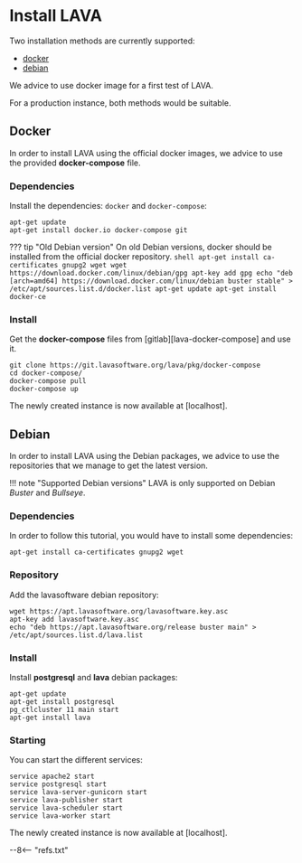 # Install LAVA

Two installation methods are currently supported:

* [docker](#docker)
* [debian](#debian)

We advice to use docker image for a first test of LAVA.

For a production instance, both methods would be suitable.

## Docker

In order to install LAVA using the official docker images, we advice to use the
provided **docker-compose** file.

### Dependencies

Install the dependencies: `docker` and `docker-compose`:

```shell
apt-get update
apt-get install docker.io docker-compose git
```

??? tip "Old Debian version"
    On old Debian versions, docker should be installed from the official docker repository.
    ```shell
    apt-get install ca-certificates gnupg2 wget
    wget https://download.docker.com/linux/debian/gpg
    apt-key add gpg
    echo "deb [arch=amd64] https://download.docker.com/linux/debian buster stable" > /etc/apt/sources.list.d/docker.list
    apt-get update
    apt-get install docker-ce
    ```

### Install

Get the **docker-compose** files from [gitlab][lava-docker-compose] and use it.

```shell
git clone https://git.lavasoftware.org/lava/pkg/docker-compose
cd docker-compose/
docker-compose pull
docker-compose up
```

The newly created instance is now available at [localhost].

## Debian

In order to install LAVA using the Debian packages, we advice to use the
repositories that we manage to get the latest version.

!!! note "Supported Debian versions"
    LAVA is only supported on Debian *Buster* and *Bullseye*.

### Dependencies

In order to follow this tutorial, you would have to install some dependencies:

```shell
apt-get install ca-certificates gnupg2 wget
```

### Repository

Add the lavasoftware debian repository:

```shell
wget https://apt.lavasoftware.org/lavasoftware.key.asc
apt-key add lavasoftware.key.asc
echo "deb https://apt.lavasoftware.org/release buster main" > /etc/apt/sources.list.d/lava.list
```

### Install

Install **postgresql** and **lava** debian packages:

```shell
apt-get update
apt-get install postgresql
pg_ctlcluster 11 main start
apt-get install lava
```

### Starting

You can start the different services:

```shell
service apache2 start
service postgresql start
service lava-server-gunicorn start
service lava-publisher start
service lava-scheduler start
service lava-worker start
```

The newly created instance is now available at [localhost].

--8<-- "refs.txt"
